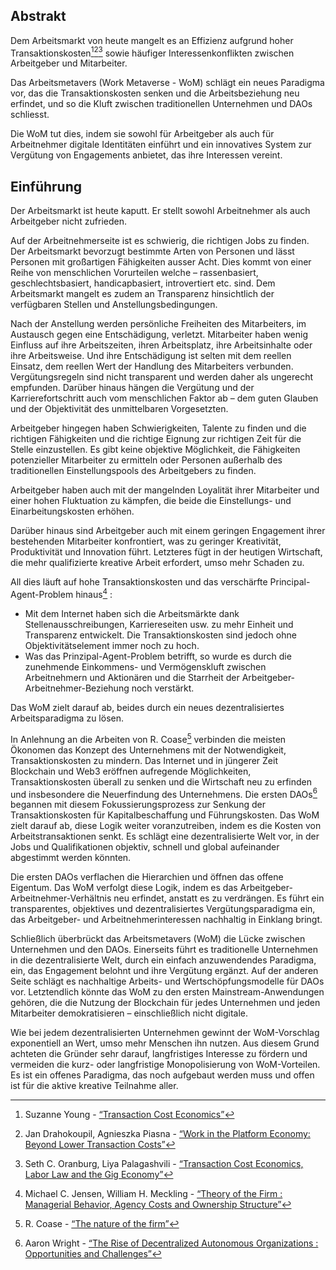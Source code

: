 

## Abstrakt

Dem Arbeitsmarkt von heute mangelt es an Effizienz aufgrund hoher Transaktionskosten[^1][^2][^3] sowie häufiger Interessenkonflikten zwischen Arbeitgeber und Mitarbeiter.

Das Arbeitsmetavers (Work Metaverse - WoM) schlägt ein neues Paradigma vor, das die Transaktionskosten senken und die Arbeitsbeziehung neu erfindet, und so die Kluft zwischen traditionellen Unternehmen und DAOs schliesst.

Die WoM tut dies, indem sie sowohl für Arbeitgeber als auch für Arbeitnehmer digitale Identitäten einführt und ein innovatives System zur Vergütung von Engagements anbietet, das ihre Interessen vereint.

## Einführung

Der Arbeitsmarkt ist heute kaputt. Er stellt sowohl Arbeitnehmer als auch Arbeitgeber nicht zufrieden.

Auf der Arbeitnehmerseite ist es schwierig, die richtigen Jobs zu finden. Der Arbeitsmarkt bevorzugt bestimmte Arten von Personen und lässt Personen mit großartigen Fähigkeiten ausser Acht. Dies kommt von einer Reihe von menschlichen Vorurteilen welche – rassenbasiert, geschlechtsbasiert, handicapbasiert, introvertiert etc. sind. Dem Arbeitsmarkt mangelt es zudem an Transparenz hinsichtlich der verfügbaren Stellen und Anstellungsbedingungen.

Nach der Anstellung werden persönliche Freiheiten des Mitarbeiters, im Austausch gegen eine Entschädigung, verletzt. Mitarbeiter haben wenig Einfluss auf ihre Arbeitszeiten, ihren Arbeitsplatz, ihre Arbeitsinhalte oder ihre Arbeitsweise. Und ihre Entschädigung ist selten mit dem reellen Einsatz, dem reellen Wert der Handlung des Mitarbeiters verbunden. Vergütungsregeln sind nicht transparent und werden daher als ungerecht empfunden. Darüber hinaus hängen die Vergütung und der Karrierefortschritt auch vom menschlichen Faktor ab – dem guten Glauben und der Objektivität des unmittelbaren Vorgesetzten.

Arbeitgeber hingegen haben Schwierigkeiten, Talente zu finden und die richtigen Fähigkeiten und die richtige Eignung zur richtigen Zeit für die Stelle einzustellen. Es gibt keine objektive Möglichkeit, die Fähigkeiten potenzieller Mitarbeiter zu ermitteln oder Personen außerhalb des traditionellen Einstellungspools des Arbeitgebers zu finden.

Arbeitgeber haben auch mit der mangelnden Loyalität ihrer Mitarbeiter und einer hohen Fluktuation zu kämpfen, die beide die Einstellungs- und Einarbeitungskosten erhöhen.

Darüber hinaus sind Arbeitgeber auch mit einem geringen Engagement ihrer bestehenden Mitarbeiter konfrontiert, was zu geringer Kreativität, Produktivität und Innovation führt. Letzteres fügt in der heutigen Wirtschaft, die mehr qualifizierte kreative Arbeit erfordert, umso mehr Schaden zu.

All dies läuft auf hohe Transaktionskosten und das verschärfte Principal-Agent-Problem hinaus[^4] :

- Mit dem Internet haben sich die Arbeitsmärkte dank Stellenausschreibungen, Karriereseiten usw. zu mehr Einheit und Transparenz entwickelt. Die Transaktionskosten sind jedoch ohne Objektivitätselement immer noch zu hoch.
- Was das Prinzipal-Agent-Problem betrifft, so wurde es durch die zunehmende Einkommens- und Vermögenskluft zwischen Arbeitnehmern und Aktionären und die Starrheit der Arbeitgeber-Arbeitnehmer-Beziehung noch verstärkt.

Das WoM zielt darauf ab, beides durch ein neues dezentralisiertes Arbeitsparadigma zu lösen.

In Anlehnung an die Arbeiten von R. Coase[^5] verbinden die meisten Ökonomen das Konzept des Unternehmens mit der Notwendigkeit, Transaktionskosten zu mindern. Das Internet und in jüngerer Zeit Blockchain und Web3 eröffnen aufregende Möglichkeiten, Transaktionskosten überall zu senken und die Wirtschaft neu zu erfinden und insbesondere die Neuerfindung des Unternehmens. Die ersten DAOs[^6] begannen mit diesem Fokussierungsprozess zur Senkung der Transaktionskosten für Kapitalbeschaffung und Führungskosten. Das WoM zielt darauf ab, diese Logik weiter voranzutreiben, indem es die Kosten von Arbeitstransaktionen senkt. Es schlägt eine dezentralisierte Welt vor, in der Jobs und Qualifikationen objektiv, schnell und global aufeinander abgestimmt werden könnten.

Die ersten DAOs verflachen die Hierarchien und öffnen das offene Eigentum. Das WoM verfolgt diese Logik, indem es das Arbeitgeber-Arbeitnehmer-Verhältnis neu erfindet, anstatt es zu verdrängen. Es führt ein transparentes, objektives und dezentralisiertes Vergütungsparadigma ein, das Arbeitgeber- und Arbeitnehmerinteressen nachhaltig in Einklang bringt.

Schließlich überbrückt das Arbeitsmetavers (WoM) die Lücke zwischen Unternehmen und den DAOs. Einerseits führt es traditionelle Unternehmen in die dezentralisierte Welt, durch ein einfach anzuwendendes Paradigma, ein, das Engagement belohnt und ihre Vergütung ergänzt. Auf der anderen Seite schlägt es nachhaltige Arbeits- und Wertschöpfungsmodelle für DAOs vor. Letztendlich könnte das WoM zu den ersten Mainstream-Anwendungen gehören, die die Nutzung der Blockchain für jedes Unternehmen und jeden Mitarbeiter demokratisieren – einschließlich nicht digitale.

Wie bei jedem dezentralisierten Unternehmen gewinnt der WoM-Vorschlag exponentiell an Wert, umso mehr Menschen ihn nutzen. Aus diesem Grund achteten die Gründer sehr darauf, langfristiges Interesse zu fördern und vermeiden die kurz- oder langfristige Monopolisierung von WoM-Vorteilen. Es ist ein offenes Paradigma, das noch aufgebaut werden muss und offen ist für die aktive kreative Teilnahme aller.


[^1]: Suzanne Young - [“Transaction Cost Economics”](https://www.academia.edu/24703426/Transaction_Cost_Economics)
[^2]: Jan Drahokoupil, Agnieszka Piasna - [“Work in the Platform Economy: Beyond Lower Transaction Costs”](https://www.intereconomics.eu/contents/year/2017/number/6/article/work-in-the-platform-economy-beyond-lower-transaction-costs.html)
[^3]: Seth C. Oranburg, Liya Palagashvili - [“Transaction Cost Economics, Labor Law and the Gig Economy”](https://dsc.duq.edu/cgi/viewcontent.cgi?article=1115&context=law-faculty-scholarship)
[^4]: Michael C. Jensen, William H. Meckling - [“Theory of the Firm : Managerial Behavior, Agency Costs and Ownership Structure”](https://www.sfu.ca/~wainwrig/Econ400/jensen-meckling.pdf)
[^5]: R. Coase - [“The nature of the firm”](http://econdse.org/wp-content/uploads/2014/09/firm-coase.pdf)
[^6]: Aaron Wright - [“The Rise of Decentralized Autonomous Organizations : Opportunities and Challenges”](https://stanford-jblp.pubpub.org/pub/rise-of-daos/release/1)

